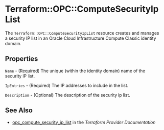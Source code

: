 # Terraform::OPC::ComputeSecurityIpList

The ``Terraform::OPC::ComputeSecurityIpList`` resource creates and manages a security IP list in an Oracle Cloud Infrastructure Compute Classic identity domain.

## Properties

`Name` - (Required) The unique (within the identity domain) name of the security IP list.

`IpEntries` - (Required) The IP addresses to include in the list.

`Description` - (Optional) The description of the security ip list.


## See Also

* [opc_compute_security_ip_list](https://www.terraform.io/docs/providers/opc/r/compute_security_ip_list.html) in the _Terraform Provider Documentation_